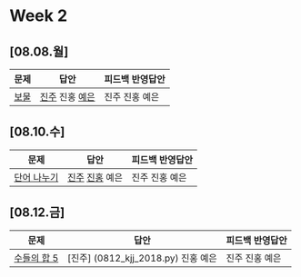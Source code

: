 # Week 2
## [08.08.월]

| 문제                                              | 답안                                          | 피드백 반영답안                       |
| ------------------------------------------------- | --------------------------------------------- | -------------------------------------- |
| [보물](https://www.acmicpc.net/problem/1026) | [진주](0808_kjj_1026.py) 진홍 [예은](0808_lye_1026.py) | 진주 진홍 예은 |

## [08.10.수]

| 문제                                              | 답안                                          | 피드백 반영답안                       |
| ------------------------------------------------- | --------------------------------------------- | -------------------------------------- |
| [단어 나누기](https://www.acmicpc.net/problem/1251) | [진주](0810_kjj_1251.py) [진홍](0810_kjh_1251.py) 예은 | 진주 진홍 예은 |

## [08.12.금]

| 문제                                              | 답안                                          | 피드백 반영답안                       |
| ------------------------------------------------- | --------------------------------------------- | -------------------------------------- |
| [수들의 합 5](https://www.acmicpc.net/problem/2018) | [진주] (0812_kjj_2018.py) 진홍 예은 | 진주 진홍 예은 |

